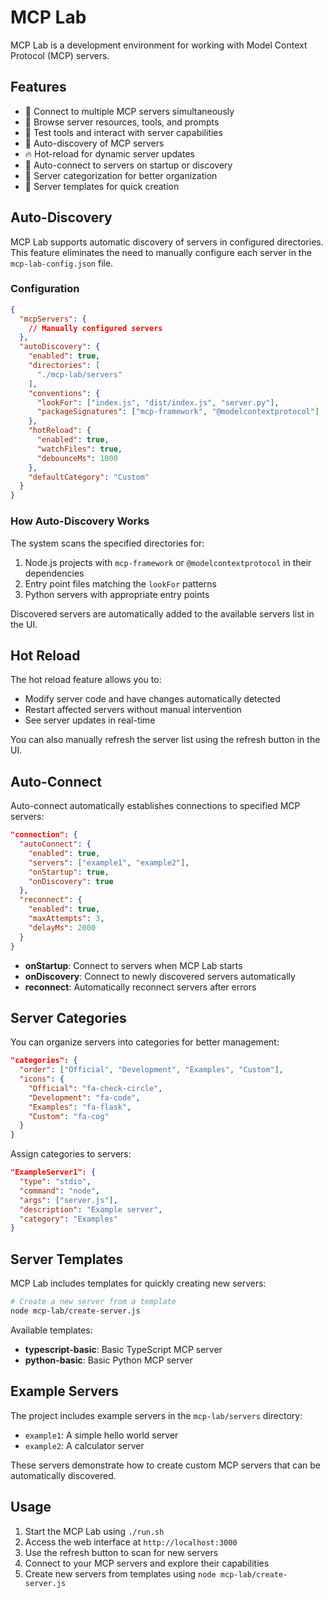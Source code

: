 # MCP Lab

MCP Lab is a development environment for working with Model Context Protocol (MCP) servers.

## Features

- 🔌 Connect to multiple MCP servers simultaneously
- 🔎 Browse server resources, tools, and prompts
- 🔄 Test tools and interact with server capabilities
- 🧩 Auto-discovery of MCP servers
- 🔥 Hot-reload for dynamic server updates
- 🔄 Auto-connect to servers on startup or discovery
- 📁 Server categorization for better organization
- 📝 Server templates for quick creation

## Auto-Discovery

MCP Lab supports automatic discovery of servers in configured directories. This feature eliminates the need to manually configure each server in the `mcp-lab-config.json` file.

### Configuration

```json
{
  "mcpServers": {
    // Manually configured servers
  },
  "autoDiscovery": {
    "enabled": true,
    "directories": [
      "./mcp-lab/servers"
    ],
    "conventions": {
      "lookFor": ["index.js", "dist/index.js", "server.py"],
      "packageSignatures": ["mcp-framework", "@modelcontextprotocol"]
    },
    "hotReload": {
      "enabled": true,
      "watchFiles": true,
      "debounceMs": 1000
    },
    "defaultCategory": "Custom"
  }
}
```

### How Auto-Discovery Works

The system scans the specified directories for:

1. Node.js projects with `mcp-framework` or `@modelcontextprotocol` in their dependencies
2. Entry point files matching the `lookFor` patterns
3. Python servers with appropriate entry points

Discovered servers are automatically added to the available servers list in the UI.

## Hot Reload

The hot reload feature allows you to:

- Modify server code and have changes automatically detected
- Restart affected servers without manual intervention
- See server updates in real-time

You can also manually refresh the server list using the refresh button in the UI.

## Auto-Connect

Auto-connect automatically establishes connections to specified MCP servers:

```json
"connection": {
  "autoConnect": {
    "enabled": true,
    "servers": ["example1", "example2"],
    "onStartup": true,
    "onDiscovery": true
  },
  "reconnect": {
    "enabled": true,
    "maxAttempts": 3,
    "delayMs": 2000
  }
}
```

- **onStartup**: Connect to servers when MCP Lab starts
- **onDiscovery**: Connect to newly discovered servers automatically
- **reconnect**: Automatically reconnect servers after errors

## Server Categories

You can organize servers into categories for better management:

```json
"categories": {
  "order": ["Official", "Development", "Examples", "Custom"],
  "icons": {
    "Official": "fa-check-circle",
    "Development": "fa-code",
    "Examples": "fa-flask",
    "Custom": "fa-cog"
  }
}
```

Assign categories to servers:

```json
"ExampleServer1": {
  "type": "stdio",
  "command": "node",
  "args": ["server.js"],
  "description": "Example server",
  "category": "Examples"
}
```

## Server Templates

MCP Lab includes templates for quickly creating new servers:

```bash
# Create a new server from a template
node mcp-lab/create-server.js
```

Available templates:
- **typescript-basic**: Basic TypeScript MCP server
- **python-basic**: Basic Python MCP server

## Example Servers

The project includes example servers in the `mcp-lab/servers` directory:

- `example1`: A simple hello world server
- `example2`: A calculator server

These servers demonstrate how to create custom MCP servers that can be automatically discovered.

## Usage

1. Start the MCP Lab using `./run.sh`
2. Access the web interface at `http://localhost:3000`
3. Use the refresh button to scan for new servers
4. Connect to your MCP servers and explore their capabilities
5. Create new servers from templates using `node mcp-lab/create-server.js`

